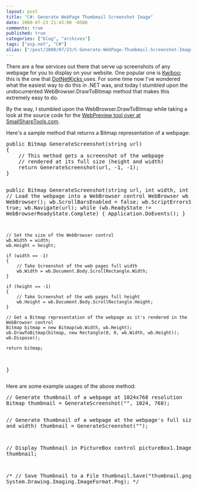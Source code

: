 ```yaml
---
layout: post
title: "C#: Generate WebPage Thumbmail Screenshot Image"
date: 2008-07-23 21:43:00 -0500
comments: true
published: true
categories: ["blog", "archives"]
tags: ["asp.net", "C#"]
alias: ["/post/2008/07/23/C-Generate-WebPage-Thumbmail-Screenshot-Image", "/post/2008/07/23/c-generate-webpage-thumbmail-screenshot-image"]
---
```

<!-- more -->
<p>There are a few services out there that serve up screenshots of any webpage for you to display on your website. One popular one is <a href="http://kwiboo.com/">Kwiboo</a>; this is the one that <a href="http://dotnetkicks.com">DotNetKicks </a>uses. For some time now I've wondered what the easiest way to do this in .NET was, and today I stumbled upon the undocumented WebBrowser.DrawToBitmap method that makes this extremely easy to do.</p>
<p>By the way, I stumbled upon the WebBrowser.DrawToBitmap while taking a look at the source code for the <a href="http://smallsharptools.com/Projects/WebPreview/">WebPreview tool over at SmallSharpTools.com</a>.</p>
<p>Here's a sample method that returns a Bitmap representation of a webpage:</p>
<pre class="brush: c-sharp; first-line: 1; tab-size: 4; toolbar: false; ">public Bitmap GenerateScreenshot(string url)
{
    // This method gets a screenshot of the webpage
    // rendered at its full size (height and width)
    return GenerateScreenshot(url, -1, -1);
}

public Bitmap GenerateScreenshot(string url, int width, int height)
{
    // Load the webpage into a WebBrowser control
    WebBrowser wb = new WebBrowser();
    wb.ScrollBarsEnabled = false;
    wb.ScriptErrorsSuppressed = true;
    wb.Navigate(url);
    while (wb.ReadyState != WebBrowserReadyState.Complete) { Application.DoEvents(); }


    // Set the size of the WebBrowser control
    wb.Width = width;
    wb.Height = height;

    if (width == -1)
    {
        // Take Screenshot of the web pages full width
        wb.Width = wb.Document.Body.ScrollRectangle.Width;
    }

    if (height == -1)
    {
        // Take Screenshot of the web pages full height
        wb.Height = wb.Document.Body.ScrollRectangle.Height;
    }

    // Get a Bitmap representation of the webpage as it's rendered in the WebBrowser control
    Bitmap bitmap = new Bitmap(wb.Width, wb.Height);
    wb.DrawToBitmap(bitmap, new Rectangle(0, 0, wb.Width, wb.Height));
    wb.Dispose();

    return bitmap;
}</pre>
<p>Here are some example usages of the above method:</p>
<pre class="brush: c-sharp; first-line: 1; tab-size: 4; toolbar: false; ">// Generate thumbnail of a webpage at 1024x768 resolution
Bitmap thumbnail = GenerateScreenshot("", 1024, 768);

// Generate thumbnail of a webpage at the webpage's full size (height and width)
thumbnail = GenerateScreenshot("");

// Display Thumbnail in PictureBox control
pictureBox1.Image = thumbnail;

/*
// Save Thumbnail to a File
thumbnail.Save("thumbnail.png", System.Drawing.Imaging.ImageFormat.Png);
*/</pre>
